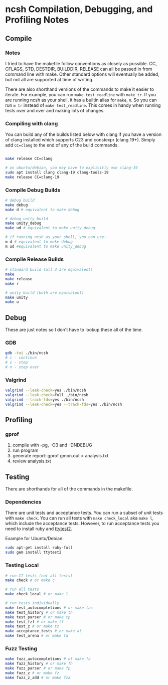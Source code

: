 # ncsh Compilation, Debugging, and Profiling Notes

## Compile

### Notes

I tried to have the makefile follow conventions as closely as possible. CC, CFLAGS, STD, DESTDIR, BUILDDIR, RELEASE can all be passed in from command line with make. Other standard options will eventually be added, but not all are supported at time of writing.

There are also shorthand versions of the commands to make it easier to iterate. For example, you can run `make test_readline` with `make tr`. If you are running ncsh as your shell, it has a builtin alias for `make`, `m`. So you can run `m tr` instead of `make test_readline`. This comes in handy when running tests over and over and making lots of changes.

### Compiling with clang

You can build any of the builds listed below with clang if you have a version of clang installed which supports C23 and constexpr (clang 19+). Simply add `CC=clang` to the end of any of the build commands.

``` sh

make release CC=clang

# on ubuntu/debian, you may have to explicitly use clang-19
sudo apt install clang clang-19 clang-tools-19
make release CC=clang-19
```

### Compile Debug Builds

``` sh
# debug build
make debug
make d # equivalent to make debug

# debug unity build
make unity_debug
make ud # equivalent to make unity_debug

# if running ncsh as your shell, you can use:
m d # equivalent to make debug
m ud #equivalent to make unity_debug
```

### Compile Release Builds

``` sh
# standard build (all 3 are equivalent)
make
make release
make r

# unity build (both are equivalent)
make unity
make u
```

## Debug

These are just notes so I don't have to lookup these all of the time.

### GDB

``` sh
gdb -tui ./bin/ncsh
# c - continue
# s - step
# n - step over
```

### Valgrind

``` sh
valgrind --leak-check=yes ./bin/ncsh
valgrind --leak-check=full ./bin/ncsh
valgrind --track-fds=yes ./bin/ncsh
valgrind --leak-check=yes --track-fds=yes ./bin/ncsh
```

## Profiling

### gprof

1. compile with -pg, -O3 and -DNDEBUG
2. run program
3. generate report: gprof gmon.out > analysis.txt
4. review analysis.txt

## Testing

There are shorthands for all of the commands in the makefile.

### Dependencies

There are unit tests and acceptance tests. You can run a subset of unit tests with `make check`. You can run all tests with `make check_local` aka `make l`, which include the acceptance tests. However, to run acceptance tests you need to install ruby and [ttytest2](https://github.com/a-eski/ttytest2).

Example for Ubuntu/Debian:

``` sh
sudo apt-get install ruby-full
sudo gem install ttytest2
```

### Testing Local

``` sh
# run CI tests (not all tests)
make check # or make c

# run all tests
make check_local # or make l

# run tests individually
make test_autocompletions # or make tac
make test_history # or make th
make test_parser # or make tp
make test_fzf # or make tf
make test_z # or make tz
make acceptance_tests # or make at
make test_arena # or make ta
```

### Fuzz Testing

``` sh
make fuzz_autocompletions # of make fa
make fuzz_history # or make fh
make fuzz_parser # or make fp
make fuzz_z # or make fz
make fuzz_z_add # or make fza
```
